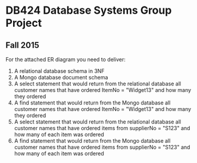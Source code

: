 # DB424 Database Systems Group Project

## Fall 2015

For the attached ER diagram you need to deliver:

1. A relational database schema in 3NF
2. A Mongo database document schema
3. A select statement that would return from the relational database all customer names that have ordered ItemNo = "Widget13" and how many they ordered
4. A find statement that would return from the Mongo database all customer names that have ordered ItemNo = "Widget13" and how many they ordered
5. A select statement that would return from the relational database all customer names that have ordered items from supplierNo = "S123" and how many of each item was ordered
6. A find statement that would return from the Mongo database all customer names that have ordered items from supplierNo = "S123" and how many of each item was ordered

